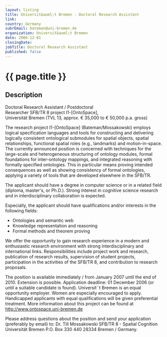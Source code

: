 ```yaml
---
layout: listing
title: Universit&auml;t Bremen - Doctoral Research Assistant
link:
country: Germany
subrEmail: bateman@uni-bremen.de
organization: Universit&auml;t Bremen 
date: 2006-12-01
closingDate: 
jobTitle: Doctoral Research Assistant
published: false
---
```



# {{ page.title }}

## Description








<p>
Doctoral Research Assistant / Postdoctoral<br/>
Researcher SFB/TR 8 project I1-[OntoSpace],<br/>
Universität Bremen (TVL 13, approx. € 35,000 to € 50,000 p.a. gross)
</p>

<p>The research project I1-[OntoSpace] (Bateman/Mossakowski) employs logical specification languages and tools for  constructing and delivering logically consistent ontological submodules for spatial objects, spatial relationships, functional spatial roles (e.g., landmarks) and motion-in-space. The currently announced position is concerned with techniques for the large-scale and heterogeneous structuring of ontology modules, formal foundations for inter-ontology mappings, and integrated reasoning with formally specified ontologies. This in particular means proving intended consequences as well as showing consistency of formal ontologies, applying a variety of tools that are developed elsewhere in the SFB/TR.</p
>

<p>The applicant should have a degree in computer science or in a related field (diploma, master's, or Ph.D.). Strong interest in cognitive science research and
in interdisciplinary collaboration is expected. 

<p>Especially, the applicant should have qualifications and/or interests in the following fields:
<ul>
<li>Ontologies and semantic web</li>
<li>Knowledge representation and reasoning</li>
<li>Formal methods and theorem proving</li>
</ul>
</p>

<p>We offer the opportunity to gain research experience in a modern and enthusiastic research environment with strong interdisciplinary and international links. Responsibilities include project work and research, publication of research results, supervision of student projects, participation in the activities of the SFB/TR 8, and contribution to research proposals.</p>

<p>The position is available immediately / from January 2007 until the end of 2010. Extension is possible. Application deadline: 01 December 2006 (or until a suitable candidate is found).  Universit¨t Bremen is an equal opportunity employer. Women are especially encouraged to apply. Handicapped applicants with equal qualifications will be given preferential treatment.  More information about this project can be found at <a href="http://www.ontospace.uni-bremen.de">http://www.ontospace.uni-bremen.de</a>

<p>Please address questions about the position and send your application (preferably by email) to: Dr. Till Mossakowski <tm@sfbtr8.uni-bremen.de> SFB/TR 8 - Spatial Cognition Universität Bremen P.O. Box 330 440 28334 Bremen / Germany.</p>


